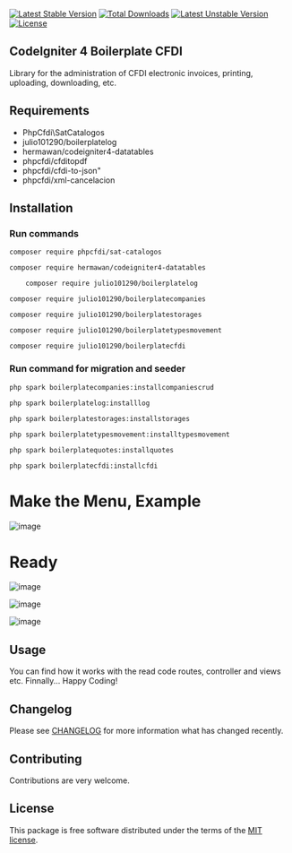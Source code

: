 [![Latest Stable Version](https://poser.okvpn.org/julio101290/boilerplatequotes/v/stable)](https://packagist.org/packages/julio101290/boilerplatequotes) [![Total Downloads](https://poser.okvpn.org/julio101290/boilerplatequotes/downloads)](https://packagist.org/packages/julio101290/boilerplatequotes) [![Latest Unstable Version](https://poser.okvpn.org/julio101290/boilerplatequotes/v/unstable)](https://packagist.org/packages/julio101290/boilerplatequotes) [![License](https://poser.okvpn.org/julio101290/boilerplatequotes/license)](https://packagist.org/packages/julio101290/boilerplatequotes)

## CodeIgniter 4 Boilerplate CFDI
Library for the administration of CFDI electronic invoices, printing, uploading, downloading, etc.

## Requirements
* PhpCfdi\SatCatalogos
* julio101290/boilerplatelog
* hermawan/codeigniter4-datatables
* phpcfdi/cfditopdf
* phpcfdi/cfdi-to-json"
* phpcfdi/xml-cancelacion

## Installation

### Run commands
	
 	composer require phpcfdi/sat-catalogos

   	composer require hermawan/codeigniter4-datatables

    	composer require julio101290/boilerplatelog

	composer require julio101290/boilerplatecompanies

  	composer require julio101290/boilerplatestorages

	composer require julio101290/boilerplatetypesmovement

	composer require julio101290/boilerplatecfdi


### Run command for migration and seeder

	php spark boilerplatecompanies:installcompaniescrud

 	php spark boilerplatelog:installlog

  	php spark boilerplatestorages:installstorages

	php spark boilerplatetypesmovement:installtypesmovement

	php spark boilerplatequotes:installquotes

  	php spark boilerplatecfdi:installcfdi 
	

# Make the Menu, Example

![image](https://github.com/user-attachments/assets/12755ccd-2c48-47bf-8445-abb950f69eca)


# Ready

![image](https://github.com/user-attachments/assets/410426ed-6c8d-430a-bc87-daa62640e69e)

![image](https://github.com/user-attachments/assets/f8e7f2df-1ba0-427c-8653-cf52d0d0fc7a)

![image](https://github.com/user-attachments/assets/b660473a-38bf-4e72-8bf7-5531b68fd17f)




Usage
-----
You can find how it works with the read code routes, controller and views etc. Finnally... Happy Coding!

Changelog
--------
Please see [CHANGELOG](CHANGELOG.md) for more information what has changed recently.

Contributing
------------
Contributions are very welcome.

License
-------

This package is free software distributed under the terms of the [MIT license](LICENSE.md).

